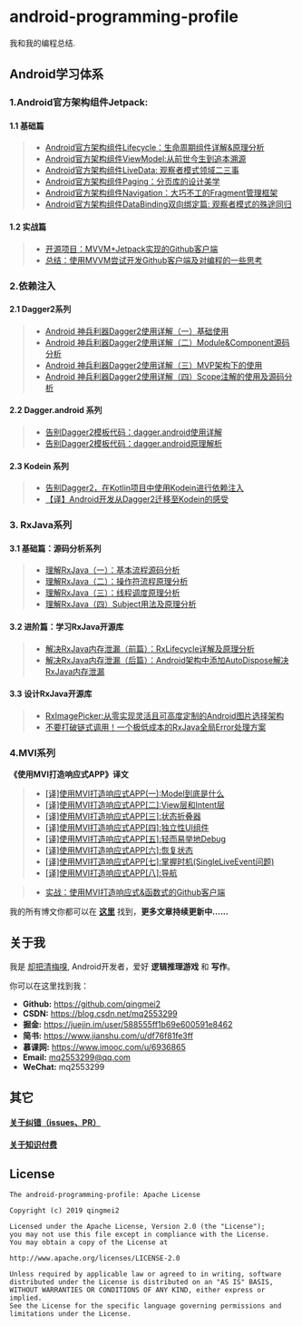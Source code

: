# android-programming-profile

我和我的编程总结.

## Android学习体系

### 1.Android官方架构组件Jetpack:

#### 1.1 基础篇
>* [Android官方架构组件Lifecycle：生命周期组件详解&原理分析](https://www.jianshu.com/p/b1208012b268)
>* [Android官方架构组件ViewModel:从前世今生到追本溯源](https://www.jianshu.com/p/59adff59ed29)
>* [Android官方架构组件LiveData: 观察者模式领域二三事](https://www.jianshu.com/p/550a8bd71214)
>* [Android官方架构组件Paging：分页库的设计美学](https://www.jianshu.com/p/10bf4bf59122)
>* [Android官方架构组件Navigation：大巧不工的Fragment管理框架](https://www.jianshu.com/p/ad040aab0e66)  
>* [Android官方架构组件DataBinding双向绑定篇: 观察者模式的殊途同归](https://www.jianshu.com/p/e8b6ba90de53)

#### 1.2 实战篇
>* [开源项目：MVVM+Jetpack实现的Github客户端](https://github.com/qingmei2/MVVM-Rhine)
>* [总结：使用MVVM尝试开发Github客户端及对编程的一些思考](https://www.jianshu.com/p/b03710f19123)

### 2.依赖注入

#### 2.1 Dagger2系列

> * [ Android 神兵利器Dagger2使用详解（一）基础使用 ](http://www.jianshu.com/p/b40bcd1a9ec9)
> * [ Android 神兵利器Dagger2使用详解（二）Module&Component源码分析](http://www.jianshu.com/p/30d48ddefd30)
> * [ Android 神兵利器Dagger2使用详解（三）MVP架构下的使用](http://www.jianshu.com/p/c46acc3f21ab)
> * [ Android 神兵利器Dagger2使用详解（四）Scope注解的使用及源码分析 ](http://www.jianshu.com/p/caaac320c785)

#### 2.2 Dagger.android 系列

> * [ 告别Dagger2模板代码：dagger.android使用详解 ](http://www.jianshu.com/p/917bf39cae0d)
> * [ 告别Dagger2模板代码：dagger.android原理解析 ](http://www.jianshu.com/p/d4d62945d9c8)

#### 2.3 Kodein 系列

> * [ 告别Dagger2，在Kotlin项目中使用Kodein进行依赖注入 ](https://www.jianshu.com/p/b0da805f7534)
> * [ 【译】Android开发从Dagger2迁移至Kodein的感受  ](https://www.jianshu.com/p/e5eef49570b9)

### 3. RxJava系列

#### 3.1 基础篇：源码分析系列

> * [ 理解RxJava（一）：基本流程源码分析 ](https://www.jianshu.com/p/7fce2955f2db)
> * [ 理解RxJava（二）：操作符流程原理分析 ](https://www.jianshu.com/p/0a28428e734d)
> * [ 理解RxJava（三）：线程调度原理分析 ](https://www.jianshu.com/p/9e3930fbcb26)
> * [ 理解RxJava（四）Subject用法及原理分析 ](https://www.jianshu.com/p/d7efc29ec9d3)

#### 3.2 进阶篇：学习RxJava开源库

> * [ 解决RxJava内存泄漏（前篇）：RxLifecycle详解及原理分析 ](https://www.jianshu.com/p/8311410de676)
> * [ 解决RxJava内存泄漏（后篇）：Android架构中添加AutoDispose解决RxJava内存泄漏 ](https://www.jianshu.com/p/8490d9383ba5)

#### 3.3 设计RxJava开源库

> * [ RxImagePicker:从零实现灵活且可高度定制的Android图片选择架构
 ](https://www.jianshu.com/p/fecf3a13e615)
> * [ 不要打破链式调用！一个极低成本的RxJava全局Error处理方案 ](https://www.jianshu.com/p/eb10d6e40c4b)

### 4.MVI系列

**《使用MVI打造响应式APP》译文**  
> * [[译]使用MVI打造响应式APP(一):Model到底是什么](https://github.com/qingmei2/android-programming-profile/blob/master/src/Android-MVI/%5B%E8%AF%91%5D%E4%BD%BF%E7%94%A8MVI%E6%89%93%E9%80%A0%E5%93%8D%E5%BA%94%E5%BC%8FAPP%5B%E4%B8%80%5D%3AModel%E5%B1%82%E5%88%B0%E5%BA%95%E4%BB%A3%E8%A1%A8%E4%BB%80%E4%B9%88.md)  
> * [[译]使用MVI打造响应式APP[二]:View层和Intent层](https://github.com/qingmei2/android-programming-profile/blob/master/src/Android-MVI/%5B%E8%AF%91%5D%E4%BD%BF%E7%94%A8MVI%E6%89%93%E9%80%A0%E5%93%8D%E5%BA%94%E5%BC%8FAPP%5B%E4%BA%8C%5D%3AView%E5%B1%82%E5%92%8CIntent%E5%B1%82.md)  
> * [[译]使用MVI打造响应式APP[三]:状态折叠器](https://github.com/qingmei2/android-programming-profile/blob/master/src/Android-MVI/%5B%E8%AF%91%5D%E4%BD%BF%E7%94%A8MVI%E6%89%93%E9%80%A0%E5%93%8D%E5%BA%94%E5%BC%8FAPP%5B%E4%B8%89%5D%3AStateReducer.md)  
> * [[译]使用MVI打造响应式APP[四]:独立性UI组件](https://github.com/qingmei2/android-programming-profile/blob/master/src/Android-MVI/%5B%E8%AF%91%5D%E4%BD%BF%E7%94%A8MVI%E6%89%93%E9%80%A0%E5%93%8D%E5%BA%94%E5%BC%8FAPP%5B%E5%9B%9B%5D%3AIndependentUIComponents.md)  
> * [[译]使用MVI打造响应式APP[五]:轻而易举地Debug](https://github.com/qingmei2/android-programming-profile/blob/master/src/Android-MVI/%5B%E8%AF%91%5D%E4%BD%BF%E7%94%A8MVI%E6%89%93%E9%80%A0%E5%93%8D%E5%BA%94%E5%BC%8FAPP%5B%E4%BA%94%5D%3ADebuggingWithEase.md)
> * [[译]使用MVI打造响应式APP[六]:恢复状态](https://github.com/qingmei2/android-programming-profile/blob/master/src/Android-MVI/%5B%E8%AF%91%5D%E4%BD%BF%E7%94%A8MVI%E6%89%93%E9%80%A0%E5%93%8D%E5%BA%94%E5%BC%8FAPP%5B%E5%85%AD%5D%3ARestoringState.md)
> * [[译]使用MVI打造响应式APP[七]:掌握时机(SingleLiveEvent问题)](https://github.com/qingmei2/android-programming-profile/blob/master/src/Android-MVI/%5B%E8%AF%91%5D%E4%BD%BF%E7%94%A8MVI%E6%89%93%E9%80%A0%E5%93%8D%E5%BA%94%E5%BC%8FAPP%5B%E4%B8%83%5D%3ATiming%2CSingleLiveEventProblem.md)
> * [[译]使用MVI打造响应式APP[八]:导航](https://github.com/qingmei2/android-programming-profile/blob/master/src/Android-MVI/%5B%E8%AF%91%5D%E4%BD%BF%E7%94%A8MVI%E6%89%93%E9%80%A0%E5%93%8D%E5%BA%94%E5%BC%8FAPP%5B%E5%85%AB%5D%3ANavigation.md)  

> * [实战：使用MVI打造响应式&函数式的Github客户端](https://github.com/qingmei2/MVI-Rhine)


我的所有博文你都可以在 **[这里](https://github.com/qingmei2/Programming-life/tree/master/src)** 找到，**更多文章持续更新中......**

## 关于我

我是 [却把清梅嗅](https://github.com/qingmei2), Android开发者，爱好 **逻辑推理游戏** 和 **写作**。

你可以在这里找到我：

* **Github:** https://github.com/qingmei2  
* **CSDN:**   https://blog.csdn.net/mq2553299  
* **掘金:**   https://juejin.im/user/588555ff1b69e600591e8462  
* **简书:**    https://www.jianshu.com/u/df76f81fe3ff   
* **慕课网:**  https://www.imooc.com/u/6936865
* **Email:**  mq2553299@qq.com  
* **WeChat:** mq2553299

## 其它

#### [关于纠错（issues、PR）](https://github.com/qingmei2/Programming-life/blob/master/error_collection.md)

#### [关于知识付费](https://github.com/qingmei2/Programming-life/blob/master/appreciation.md)

## License

    The android-programming-profile: Apache License

    Copyright (c) 2019 qingmei2

    Licensed under the Apache License, Version 2.0 (the "License");
    you may not use this file except in compliance with the License.
    You may obtain a copy of the License at

    http://www.apache.org/licenses/LICENSE-2.0

    Unless required by applicable law or agreed to in writing, software
    distributed under the License is distributed on an "AS IS" BASIS,
    WITHOUT WARRANTIES OR CONDITIONS OF ANY KIND, either express or implied.
    See the License for the specific language governing permissions and
    limitations under the License.
